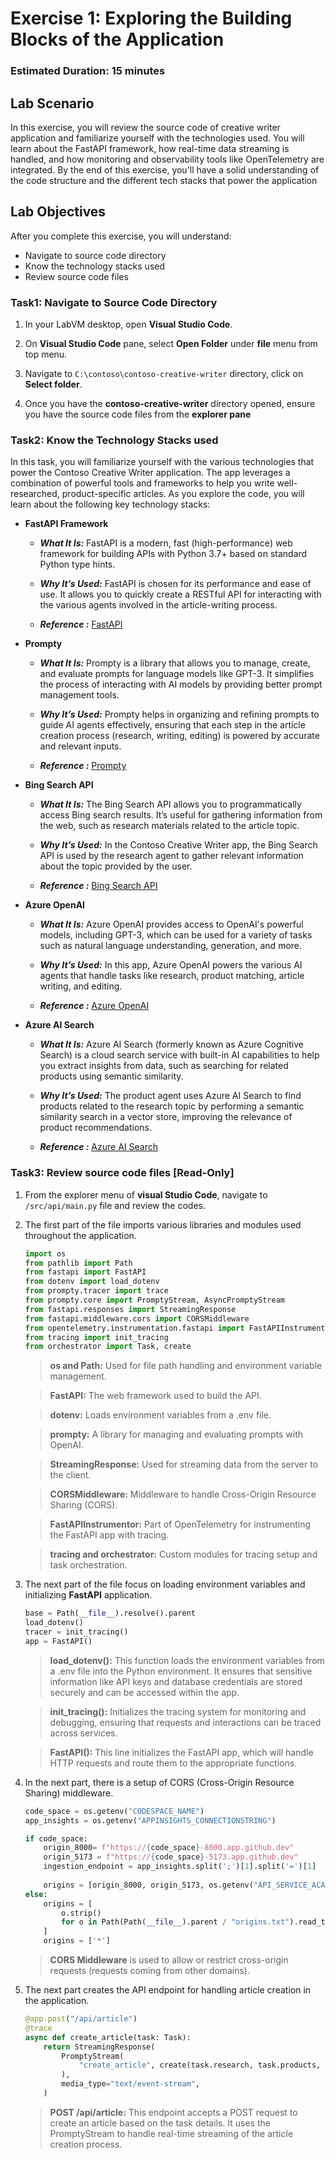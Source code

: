 # Exercise 1: Exploring the Building Blocks of the Application

### Estimated Duration: 15 minutes

## Lab Scenario

In this exercise, you will review the source code of creative writer application and familiarize yourself with the technologies used. You will learn about the FastAPI framework, how real-time data streaming is handled, and how monitoring and observability tools like OpenTelemetry are integrated. By the end of this exercise, you'll have a solid understanding of the code structure and the different tech stacks that power the application

## Lab Objectives

After you complete this exercise, you will understand:

- Navigate to source code directory
- Know the technology stacks used
- Review source code files

### Task1: Navigate to Source Code Directory

1. In your LabVM desktop, open **Visual Studio Code**.

1. On **Visual Studio Code** pane, select **Open Folder** under **file** menu from top menu.

1. Navigate to `C:\contoso\contoso-creative-writer` directory, click on **Select folder**.

1. Once you have the **contoso-creative-writer** directory opened, ensure you have the source code files from the **explorer pane**

### Task2: Know the Technology Stacks used

In this task, you will familiarize yourself with the various technologies that power the Contoso Creative Writer application. The app leverages a combination of powerful tools and frameworks to help you write well-researched, product-specific articles. As you explore the code, you will learn about the following key technology stacks:

- **FastAPI Framework**

  - ***What It Is:*** FastAPI is a modern, fast (high-performance) web framework for building APIs with Python 3.7+ based on standard Python type hints.

  - ***Why It’s Used:*** FastAPI is chosen for its performance and ease of use. It allows you to quickly create a RESTful API for interacting with the various agents involved in the article-writing process.

  - ***Reference :*** [FastAPI](https://fastapi.tiangolo.com/)

- **Prompty**

  - ***What It Is:*** Prompty is a library that allows you to manage, create, and evaluate prompts for language models like GPT-3. It simplifies the process of interacting with AI models by providing better prompt management tools.
    
  - ***Why It’s Used:*** Prompty helps in organizing and refining prompts to guide AI agents effectively, ensuring that each step in the article creation process (research, writing, editing) is powered by accurate and relevant inputs.

  - ***Reference :*** [Prompty](https://prompty.ai/)

- **Bing Search API**

  - ***What It Is:*** The Bing Search API allows you to programmatically access Bing search results. It’s useful for gathering information from the web, such as research materials related to the article topic.

  - ***Why It’s Used:*** In the Contoso Creative Writer app, the Bing Search API is used by the research agent to gather relevant information about the topic provided by the user.

  - ***Reference :*** [Bing Search API](https://www.microsoft.com/en-us/bing/apis)

- **Azure OpenAI**

  - ***What It Is:*** Azure OpenAI provides access to OpenAI's powerful models, including GPT-3, which can be used for a variety of tasks such as natural language understanding, generation, and more.

  - ***Why It’s Used:*** In this app, Azure OpenAI powers the various AI agents that handle tasks like research, product matching, article writing, and editing.

  - ***Reference :*** [Azure OpenAI](https://azure.microsoft.com/en-us/products/ai-services/openai-service)

- **Azure AI Search**

  - ***What It Is:*** Azure AI Search (formerly known as Azure Cognitive Search) is a cloud search service with built-in AI capabilities to help you extract insights from data, such as searching for related products using semantic similarity.

  - ***Why It’s Used:*** The product agent uses Azure AI Search to find products related to the research topic by performing a semantic similarity search in a vector store, improving the relevance of product recommendations.

  - ***Reference :*** [Azure AI Search](https://learn.microsoft.com/en-us/azure/search/search-what-is-azure-search)

### Task3: Review source code files [Read-Only]

1. From the explorer menu of **visual Studio Code**, navigate to `/src/api/main.py` file and review the codes.

1. The first part of the file imports various libraries and modules used throughout the application.

   ```python
   import os
   from pathlib import Path
   from fastapi import FastAPI
   from dotenv import load_dotenv
   from prompty.tracer import trace
   from prompty.core import PromptyStream, AsyncPromptyStream
   from fastapi.responses import StreamingResponse
   from fastapi.middleware.cors import CORSMiddleware
   from opentelemetry.instrumentation.fastapi import FastAPIInstrumentor
   from tracing import init_tracing
   from orchestrator import Task, create
   ```
   
   >**os and Path:** Used for file path handling and environment variable management.

   >**FastAPI:** The web framework used to build the API.

   >**dotenv:** Loads environment variables from a .env file.

   >**prompty:** A library for managing and evaluating prompts with OpenAI.

   >**StreamingResponse:** Used for streaming data from the server to the client.

   >**CORSMiddleware:** Middleware to handle Cross-Origin Resource Sharing (CORS).

   >**FastAPIInstrumentor:** Part of OpenTelemetry for instrumenting the FastAPI app with tracing.

   >**tracing and orchestrator:** Custom modules for tracing setup and task orchestration.

1. The next part of the file focus on loading environment variables and initializing **FastAPI** application.

   ```python
   base = Path(__file__).resolve().parent
   load_dotenv()
   tracer = init_tracing()
   app = FastAPI()
   ```
   >**load_dotenv():** This function loads the environment variables from a .env file into the Python environment. It ensures that sensitive information like API keys and database credentials are stored securely and can be accessed within the app.

   >**init_tracing():** Initializes the tracing system for monitoring and debugging, ensuring that requests and interactions can be traced across services.

   >**FastAPI():** This line initializes the FastAPI app, which will handle HTTP requests and route them to the appropriate functions.

1. In the next part, there is a setup of  CORS (Cross-Origin Resource Sharing) middleware.

   ```python
   code_space = os.getenv("CODESPACE_NAME")
   app_insights = os.getenv("APPINSIGHTS_CONNECTIONSTRING")

   if code_space: 
       origin_8000= f"https://{code_space}-8000.app.github.dev"
       origin_5173 = f"https://{code_space}-5173.app.github.dev"
       ingestion_endpoint = app_insights.split(';')[1].split('=')[1]
    
       origins = [origin_8000, origin_5173, os.getenv("API_SERVICE_ACA_URI"), os.getenv("WEB_SERVICE_ACA_URI"), ingestion_endpoint]
   else:
       origins = [
           o.strip()
           for o in Path(Path(__file__).parent / "origins.txt").read_text().splitlines()
       ]
       origins = ['*']
   ```

   >**CORS Middleware** is used to allow or restrict cross-origin requests (requests coming from other domains).

1. The next part creates the API endpoint for handling article creation in the application.

   ```python
   @app.post("/api/article")
   @trace
   async def create_article(task: Task):
       return StreamingResponse(
           PromptyStream(
               "create_article", create(task.research, task.products, task.assignment)
           ),
           media_type="text/event-stream",
       )
   ```

   >**POST /api/article:** This endpoint accepts a POST request to create an article based on the task details. It uses the PromptyStream to handle real-time streaming of the article creation process.



